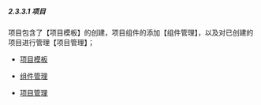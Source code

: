 ##### 2.3.3.1 项目

项目包含了【项目模板】的创建，项目组件的添加【组件管理】，以及对已创建的项目进行管理【项目管理】；

* [项目模板](/guide/project/configuration/xiang-mu/xiang-mu-mo-ban.md)

* [组件管理](/guide/project/configuration/xiang-mu/zu-jian-guan-li.md)

* [ 项目管理](/guide/project/configuration/xiang-mu/xiang-mu-guan-li.md)







